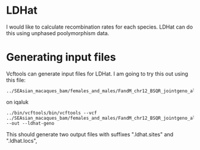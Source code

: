 # LDHat

I would like to calculate recombination rates for each species.  LDHat can do this using unphased poolymorphism data.  

# Generating input files

Vcftools can generate input files for LDHat.  I am going to try this out using this file:
```
../SEAsian_macaques_bam/females_and_males/FandM_chr12_BSQR_jointgeno_allsites_filtered_SNPsonly.vcf.gz
```
on iqaluk
```
../bin/vcftools/bin/vcftools --vcf ../SEAsian_macaques_bam/females_and_males/FandM_chr12_BSQR_jointgeno_allsites_filtered_SNPsonly.vcf.gz --out --ldhat-geno 
```

This should generate two output files with suffixes  ".ldhat.sites" and ".ldhat.locs",
